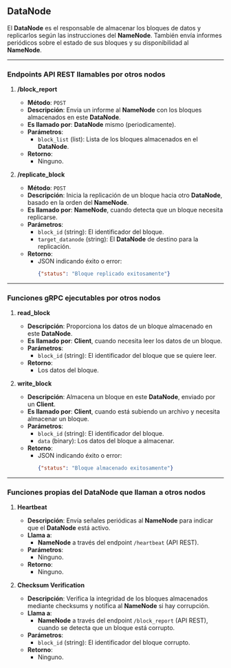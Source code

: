 ## **DataNode**

El **DataNode** es el responsable de almacenar los bloques de datos y replicarlos según las instrucciones del **NameNode**. También envía informes periódicos sobre el estado de sus bloques y su disponibilidad al **NameNode**.

---

### **Endpoints API REST llamables por otros nodos**

1. **/block_report**
   - **Método**: `POST`
   - **Descripción**: Envia un informe al **NameNode** con los bloques almacenados en este **DataNode**.
   - **Es llamado por**: **DataNode** mismo (periodicamente).
   - **Parámetros**:
     - `block_list` (list): Lista de los bloques almacenados en el **DataNode**.
   - **Retorno**:
     - Ninguno.

2. **/replicate_block**
   - **Método**: `POST`
   - **Descripción**: Inicia la replicación de un bloque hacia otro **DataNode**, basado en la orden del **NameNode**.
   - **Es llamado por**: **NameNode**, cuando detecta que un bloque necesita replicarse.
   - **Parámetros**:
     - `block_id` (string): El identificador del bloque.
     - `target_datanode` (string): El **DataNode** de destino para la replicación.
   - **Retorno**:
     - JSON indicando éxito o error:
       ```json
       {"status": "Bloque replicado exitosamente"}
       ```

---

### **Funciones gRPC ejecutables por otros nodos**

1. **read_block**
   - **Descripción**: Proporciona los datos de un bloque almacenado en este **DataNode**.
   - **Es llamado por**: **Client**, cuando necesita leer los datos de un bloque.
   - **Parámetros**:
     - `block_id` (string): El identificador del bloque que se quiere leer.
   - **Retorno**:
     - Los datos del bloque.

2. **write_block**
   - **Descripción**: Almacena un bloque en este **DataNode**, enviado por un **Client**.
   - **Es llamado por**: **Client**, cuando está subiendo un archivo y necesita almacenar un bloque.
   - **Parámetros**:
     - `block_id` (string): El identificador del bloque.
     - `data` (binary): Los datos del bloque a almacenar.
   - **Retorno**:
     - JSON indicando éxito o error:
       ```json
       {"status": "Bloque almacenado exitosamente"}
       ```

---

### **Funciones propias del DataNode que llaman a otros nodos**

1. **Heartbeat**
   - **Descripción**: Envía señales periódicas al **NameNode** para indicar que el **DataNode** está activo.
   - **Llama a**:
     - **NameNode** a través del endpoint `/heartbeat` (API REST).
   - **Parámetros**:
     - Ninguno.
   - **Retorno**:
     - Ninguno.

2. **Checksum Verification**
   - **Descripción**: Verifica la integridad de los bloques almacenados mediante checksums y notifica al **NameNode** si hay corrupción.
   - **Llama a**:
     - **NameNode** a través del endpoint `/block_report` (API REST), cuando se detecta que un bloque está corrupto.
   - **Parámetros**:
     - `block_id` (string): El identificador del bloque corrupto.
   - **Retorno**:
     - Ninguno.


